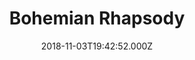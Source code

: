 ---
title: "Bohemian Rhapsody"
year: 2018
date: 2018-11-03T19:42:52.000Z
permalink: /almanac/movies/2018-11-03-bohemian-rhapsody/index.html
rating: 3
tmdbid: 424694
---